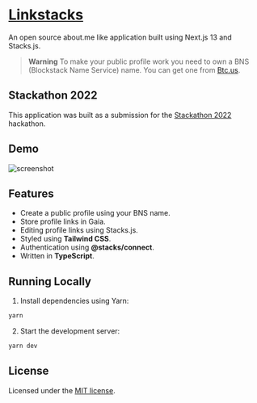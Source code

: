 # [Linkstacks](https://linkstacks.vercel.app/)

An open source about.me like application built using Next.js 13 and Stacks.js.

> **Warning**
> To make your public profile work you need to own a BNS (Blockstack Name Service) name. You can get one from [Btc.us](https://btc.us/).


## Stackathon 2022

This application was built as a submission for the [Stackathon 2022](https://www.hiro.so/stackathon) hackathon.

## Demo

![screenshot](https://linkstacks.vercel.app/preview.png)



## Features

- Create a public profile using your BNS name.
- Store profile links in Gaia. 
- Editing profile links using Stacks.js.
- Styled using **Tailwind CSS**.
- Authentication using **@stacks/connect**.
- Written in **TypeScript**.

## Running Locally

1. Install dependencies using Yarn:

```sh
yarn
```

2. Start the development server:

```sh
yarn dev
```

## License

Licensed under the [MIT license](https://github.com/tuanphungcz/linkstacks.vercel.app).
